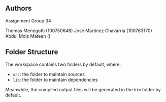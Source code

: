 ## Authors
Assignment Group 34

Thomas Menegotti (100750648)
Jose Martinez Chavarria (100763170)
Abdul Moiz Mateen ()

## Folder Structure

The workspace contains two folders by default, where:

- `src`: the folder to maintain sources
- `lib`: the folder to maintain dependencies

Meanwhile, the compiled output files will be generated in the `bin` folder by default.
